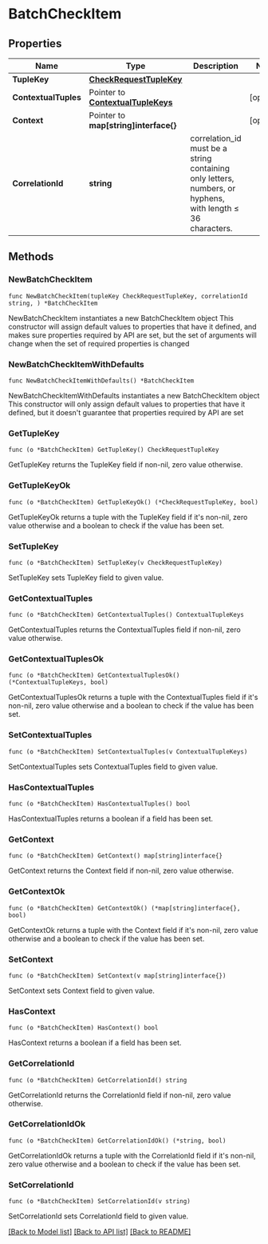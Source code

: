 # BatchCheckItem

## Properties

Name | Type | Description | Notes
------------ | ------------- | ------------- | -------------
**TupleKey** | [**CheckRequestTupleKey**](CheckRequestTupleKey.md) |  | 
**ContextualTuples** | Pointer to [**ContextualTupleKeys**](ContextualTupleKeys.md) |  | [optional] 
**Context** | Pointer to **map[string]interface{}** |  | [optional] 
**CorrelationId** | **string** | correlation_id must be a string containing only letters, numbers, or hyphens, with length ≤ 36 characters. | 

## Methods

### NewBatchCheckItem

`func NewBatchCheckItem(tupleKey CheckRequestTupleKey, correlationId string, ) *BatchCheckItem`

NewBatchCheckItem instantiates a new BatchCheckItem object
This constructor will assign default values to properties that have it defined,
and makes sure properties required by API are set, but the set of arguments
will change when the set of required properties is changed

### NewBatchCheckItemWithDefaults

`func NewBatchCheckItemWithDefaults() *BatchCheckItem`

NewBatchCheckItemWithDefaults instantiates a new BatchCheckItem object
This constructor will only assign default values to properties that have it defined,
but it doesn't guarantee that properties required by API are set

### GetTupleKey

`func (o *BatchCheckItem) GetTupleKey() CheckRequestTupleKey`

GetTupleKey returns the TupleKey field if non-nil, zero value otherwise.

### GetTupleKeyOk

`func (o *BatchCheckItem) GetTupleKeyOk() (*CheckRequestTupleKey, bool)`

GetTupleKeyOk returns a tuple with the TupleKey field if it's non-nil, zero value otherwise
and a boolean to check if the value has been set.

### SetTupleKey

`func (o *BatchCheckItem) SetTupleKey(v CheckRequestTupleKey)`

SetTupleKey sets TupleKey field to given value.


### GetContextualTuples

`func (o *BatchCheckItem) GetContextualTuples() ContextualTupleKeys`

GetContextualTuples returns the ContextualTuples field if non-nil, zero value otherwise.

### GetContextualTuplesOk

`func (o *BatchCheckItem) GetContextualTuplesOk() (*ContextualTupleKeys, bool)`

GetContextualTuplesOk returns a tuple with the ContextualTuples field if it's non-nil, zero value otherwise
and a boolean to check if the value has been set.

### SetContextualTuples

`func (o *BatchCheckItem) SetContextualTuples(v ContextualTupleKeys)`

SetContextualTuples sets ContextualTuples field to given value.

### HasContextualTuples

`func (o *BatchCheckItem) HasContextualTuples() bool`

HasContextualTuples returns a boolean if a field has been set.

### GetContext

`func (o *BatchCheckItem) GetContext() map[string]interface{}`

GetContext returns the Context field if non-nil, zero value otherwise.

### GetContextOk

`func (o *BatchCheckItem) GetContextOk() (*map[string]interface{}, bool)`

GetContextOk returns a tuple with the Context field if it's non-nil, zero value otherwise
and a boolean to check if the value has been set.

### SetContext

`func (o *BatchCheckItem) SetContext(v map[string]interface{})`

SetContext sets Context field to given value.

### HasContext

`func (o *BatchCheckItem) HasContext() bool`

HasContext returns a boolean if a field has been set.

### GetCorrelationId

`func (o *BatchCheckItem) GetCorrelationId() string`

GetCorrelationId returns the CorrelationId field if non-nil, zero value otherwise.

### GetCorrelationIdOk

`func (o *BatchCheckItem) GetCorrelationIdOk() (*string, bool)`

GetCorrelationIdOk returns a tuple with the CorrelationId field if it's non-nil, zero value otherwise
and a boolean to check if the value has been set.

### SetCorrelationId

`func (o *BatchCheckItem) SetCorrelationId(v string)`

SetCorrelationId sets CorrelationId field to given value.



[[Back to Model list]](../README.md#documentation-for-models) [[Back to API list]](../README.md#documentation-for-api-endpoints) [[Back to README]](../README.md)


